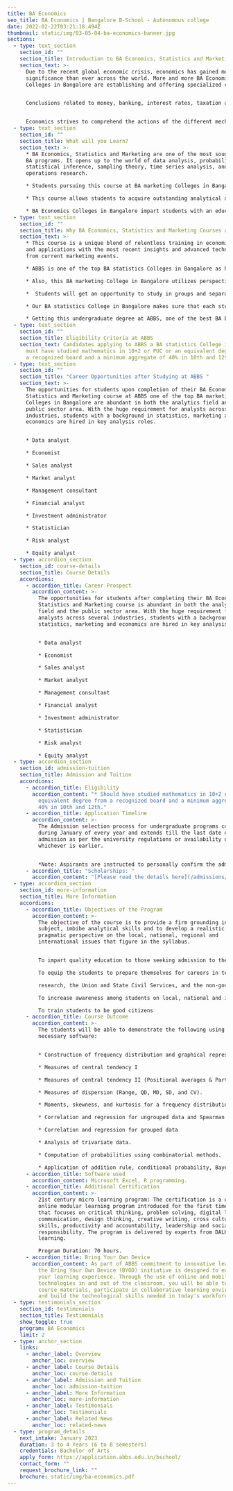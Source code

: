 ```yaml
---
title: BA Economics
seo_title: BA Economics | Bangalore B-School - Autonomous college
date: 2022-02-22T03:21:18.494Z
thumbnail: static/img/03-05-04-ba-economics-banner.jpg
sections:
  - type: text_section
    section_id: ""
    section_title: Introduction to BA Economics, Statistics and Marketing
    section_text: >-
      Due to the recent global economic crisis, economics has gained more
      significance than ever across the world. More and more BA Economics
      Colleges in Bangalore are establishing and offering specialized courses. 


      Conclusions related to money, banking, interest rates, taxation and government expenses impact the lives of everyone at the global level. 


      Economics strives to comprehend the actions of the different mechanisms in the economy – consumers, producers and the government – and how they align with each other. This course at BA statistics Colleges in Bangalore offers aspiring students the ability to demonstrate complex data in simple terms or laymen's terms to audiences. It helps one to develop outstanding economic statistical, problem-solving and marketing skills and use them for various business motives.
  - type: text_section
    section_id: ""
    section_title: What will you Learn?
    section_text: >-
      * BA Economics, Statistics and Marketing are one of the most sought after
      BA programs. It opens up to the world of data analysis, probability,
      statistical inference, sampling theory, time series analysis, and
      operations research. 

      * Students pursuing this course at BA marketing Colleges in Bangalore get familiar with key economics concepts and standards to meticulously comprehend practical problems. 

      * This course allows students to acquire outstanding analytical and problem-solving abilities that are primary factors considered by big organizations. 

      * BA Economics Colleges in Bangalore impart students with an education that is not limited to theoretical knowledge rather it is more about applying skills to solve practical problems.
  - type: text_section
    section_id: ""
    section_title: Why BA Economics, Statistics and Marketing Courses are Best at ABBS?
    section_text: >-
      * This course is a unique blend of relentless training in economic thesis
      and applications with the most recent insights and advanced techniques
      from current marketing events. 

      * ABBS is one of the top BA statistics Colleges in Bangalore as here the economic study covers major aspects of the market and current trends which enable students to comprehend tools and techniques helpful when dealing with different matters practically. 

      * Also, this BA marketing College in Bangalore utilizes perspectives from sociology management and psychology to keep students ahead of their competition. 

      *  Students will get an opportunity to study in groups and separately as well with the help of our exceptional faculty members who are experienced and motivated to build a bright future. 

      * Our BA statistics College in Bangalore makes sure that each student is observed individually, gets a tailored education and is involved in other co-curricular activities as well because that’s what makes you special.

      * Getting this undergraduate degree at ABBS, one of the best BA Economics Colleges in Bangalore offers students great opportunities in today's highly competitive labour market. Students will have immense opportunities in front of them such as traditional economics jobs and a range of management and marketing jobs where your skillset is desirable.
  - type: text_section
    section_id: ""
    section_title: Eligibility Criteria at ABBS
    section_text: Candidates applying to ABBS a BA statistics College in Bangalore
      must have studied mathematics in 10+2 or PUC or an equivalent degree from
      a recognized board and a minimum aggregate of 40% in 10th and 12th.
  - type: text_section
    section_id: ""
    section_title: "Career Opportunities after Studying at ABBS "
    section_text: >-
      The opportunities for students upon completion of their BA Economics,
      Statistics and Marketing course at ABBS one of the top BA marketing
      Colleges in Bangalore are abundant in both the analytics field and the
      public sector area. With the huge requirement for analysts across several
      industries, students with a background in statistics, marketing and
      economics are hired in key analysis roles. 


      * Data analyst 

      * Economist 

      * Sales analyst 

      * Market analyst 

      * Management consultant 

      * Financial analyst 

      * Investment administrator 

      * Statistician 

      * Risk analyst 

      * Equity analyst
  - type: accordion_section
    section_id: course-details
    section_title: Course Details
    accordions:
      - accordion_title: Career Prospect
        accordion_content: >-
          The opportunities for students after completing their BA Economics,
          Statistics and Marketing course is abundant in both the analytics
          field and the public sector area. With the huge requirement for
          analysts across several industries, students with a background in
          statistics, marketing and economics are hired in key analysis roles. 


          * Data analyst 

          * Economist

          * Sales analyst

          * Market analyst

          * Management consultant

          * Financial analyst

          * Investment administrator

          * Statistician 

          * Risk analyst 

          * Equity analyst
  - type: accordion_section
    section_id: admission-tuition
    section_title: Admission and Tuition
    accordions:
      - accordion_title: Eligibility
        accordion_content: "* Should have studied mathematics in 10+2 or PUC or an
          equivalent degree from a recognized board and a minimum aggregate of
          40% in 10th and 12th."
      - accordion_title: Application Timeline
        accordion_content: >-
          The Admission selection process for undergraduate programs commences
          during January of every year and extends till the last date of
          admission as per the university regulations or availability of seats,
          whichever is earlier.


          *Note: Aspirants are instructed to personally confirm the admission dates and timelines from the admissions office.*
      - accordion_title: "Scholarships: "
        accordion_content: "[Please read the details here](/admissions/fees-scholarships)"
  - type: accordion_section
    section_id: more-information
    section_title: More Information
    accordions:
      - accordion_title: Objectives of the Program
        accordion_content: >-
          The objective of the course is to provide a firm grounding in the
          subject, imbibe analytical skills and to develop a realistic and
          pragmatic perspective on the local, national, regional and
          international issues that figure in the syllabus.


          To impart quality education to those seeking admission to the B.A Sociology, Psychology & Political sciences course.

          To equip the students to prepare themselves for careers in teaching and

          research, the Union and State Civil Services, and the non-governmental sector.

          To increase awareness among students on local, national and international issues, and strengthen their analytical skills and capabilities.

          To train students to be good citizens
      - accordion_title: Course Outcome
        accordion_content: >-
          The students will be able to demonstrate the following using the
          necessary software:


          * Construction of frequency distribution and graphical representation.

          * Measures of central tendency I

          * Measures of central tendency II (Positional averages & Partition values).

          * Measures of dispersion (Range, QD, MD, SD, and CV).

          * Moments, skewness, and kurtosis for a frequency distribution.

          * Correlation and regression for ungrouped data and Spearman’s rank correlation coefficient.

          * Correlation and regression for grouped data

          * Analysis of trivariate data.

          * Computation of probabilities using combinatorial methods.

          * Application of addition rule, conditional probability, Bayes formula.
      - accordion_title: Software used
        accordion_content: Microsoft Excel, R programming.
      - accordion_title: Additional Certification
        accordion_content: >-
          21st century micro learning program: The certification is a unique
          online modular learning program introduced for the first time in India
          that focuses on critical thinking, problem solving, digital literacy,
          communication, design thinking, creative writing, cross cultural
          skills, productivity and accountability, leadership and social
          responsibility. The program is delivered by experts from DALHAM
          learning. 

          Program Duration: 70 hours.
      - accordion_title: Bring Your Own Device
        accordion_content: As part of ABBS commitment to innovative learning strategies,
          the Bring Your Own Device (BYOD) initiative is designed to enhance
          your learning experience. Through the use of online and mobile
          technologies in and out of the classroom, you will be able to access
          course materials, participate in collaborative learning environments
          and build the technological skills needed in today's workforce.
  - type: testimonials_section
    section_id: testimonials
    section_title: Testimonials
    show_toggle: true
    program: BA Economics
    limit: 2
  - type: anchor_section
    links:
      - anchor_label: Overview
        anchor_loc: overview
      - anchor_label: Course Details
        anchor_loc: course-details
      - anchor_label: Admission and Tuition
        anchor_loc: admission-tuition
      - anchor_label: More Information
        anchor_loc: more-information
      - anchor_label: Testimonials
        anchor_loc: Testimonials
      - anchor_label: Related News
        anchor_loc: related-news
  - type: program_details
    next_intake: January 2023
    duration: 3 to 4 Years (6 to 8 semesters)
    credentials: Bachelor of Arts
    apply_form: https://application.abbs.edu.in/bschool/
    contact_form: ""
    request_brochure_link: ""
    brochure: static/img/ba-economics.pdf
---
```

